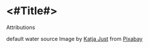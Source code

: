 #  <#Title#>
Attributions

default water source Image by <a href="https://pixabay.com/users/3345408-3345408/?utm_source=link-attribution&amp;utm_medium=referral&amp;utm_campaign=image&amp;utm_content=1684902">Katja Just</a> from <a href="https://pixabay.com//?utm_source=link-attribution&amp;utm_medium=referral&amp;utm_campaign=image&amp;utm_content=1684902">Pixabay</a>
